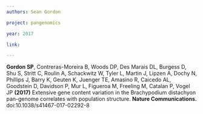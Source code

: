```yaml
---
authors: Sean Gordon

project: pangenomics

year: 2017

link: 

---
```


**Gordon SP**, Contreras-Moreira B, Woods DP, Des Marais DL, Burgess D, Shu S, Stritt C, Roulin A, Schackwitz W, Tyler L, Martin J, Lipzen A, Dochy N, Phillips J, Barry K, Geuten K, Juenger TE, Amasino R, Caicedo AL, Goodstein D, Davidson P, Mur L, Figueroa M, Freeling M, Catalan P, Vogel JP **(2017)** 
Extensive gene content variation in the Brachypodium distachyon pan-genome correlates with population structure.
**Nature Communications.** doi:10.1038/s41467-017-02292-8
